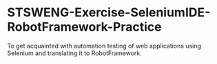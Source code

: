# STSWENG-Exercise-SeleniumIDE-RobotFramework-Practice
To get acquainted with automation testing of web applications using Selenium and translating it to RobotFramework.
